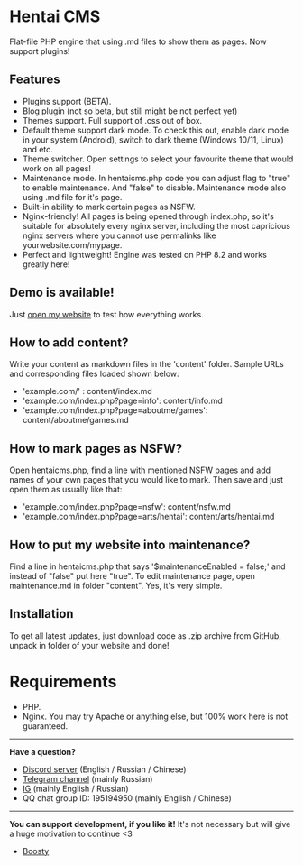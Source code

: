# Hentai CMS
Flat-file PHP engine that using .md files to show them as pages. Now support plugins!

## Features
- Plugins support (BETA).
- Blog plugin (not so beta, but still might be not perfect yet)
- Themes support. Full support of .css out of box.
- Default theme support dark mode. To check this out, enable dark mode in your system (Android), switch to dark theme (Windows 10/11, Linux) and etc.
- Theme switcher. Open settings to select your favourite theme that would work on all pages!
- Maintenance mode. In hentaicms.php code you can adjust flag to "true" to enable maintenance. And "false" to disable. Maintenance mode also using .md file for it's page.
- Built-in ability to mark certain pages as NSFW.
- Nginx-friendly! All pages is being opened through index.php, so it's suitable for absolutely every nginx server, including the most capricious nginx servers where you cannot use permalinks like yourwebsite.com/mypage.
- Perfect and lightweight! Engine was tested on PHP 8.2 and works greatly here!

## Demo is available!
Just [open my website](https://felixfester.prtcl.icu/index.php) to test how everything works.

## How to add content?
Write your content as markdown files in the 'content' folder.
Sample URLs and corresponding files loaded shown below:
* 'example.com/' : content/index.md
* 'example.com/index.php?page=info': content/info.md
* 'example.com/index.php?page=aboutme/games': content/aboutme/games.md

## How to mark pages as NSFW?
Open hentaicms.php, find a line with mentioned NSFW pages and add names of your own pages that you would like to mark. Then save and just open them as usually like that:
* 'example.com/index.php?page=nsfw': content/nsfw.md
* 'example.com/index.php?page=arts/hentai': content/arts/hentai.md

## How to put my website into maintenance?
Find a line in hentaicms.php that says '$maintenanceEnabled = false;' and instead of "false" put here "true". To edit maintenance page, open maintenance.md in folder "content". Yes, it's very simple.

## Installation
To get all latest updates, just download code as .zip archive from GitHub, unpack in folder of your website and done!

# Requirements
- PHP.
- Nginx. You may try Apache or anything else, but 100% work here is not guaranteed.

---

**Have a question?**
- [Discord server](https://discord.gg/35wCQmp9) (English / Russian / Chinese)
- [Telegram channel](https://t.me/+fgCDiyU802s1NWZi) (mainly Russian)
- [IG](https://instagram.com/felixfester) (mainly English / Russian)
- QQ chat group ID: 195194950 (mainly English / Chinese)

---

**You can support development, if you like it!** It's not necessary but will give a huge motivation to continue <3
- [Boosty](https://boosty.to/felixfester/about)
